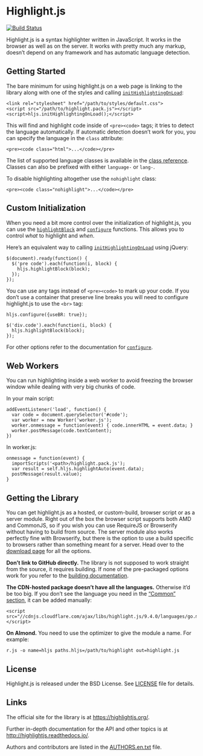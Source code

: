 Highlight.js
============

[![Build Status](https://travis-ci.org/isagalaev/highlight.js.svg?branch=master)](https://travis-ci.org/isagalaev/highlight.js)

Highlight.js is a syntax highlighter written in JavaScript. It works in the browser as well as on the server. It works with pretty much any markup, doesn’t depend on any framework and has automatic language detection.

Getting Started
---------------

The bare minimum for using highlight.js on a web page is linking to the library along with one of the styles and calling [`initHighlightingOnLoad`](http://highlightjs.readthedocs.io/en/latest/api.html#inithighlightingonload):

    <link rel="stylesheet" href="/path/to/styles/default.css">
    <script src="/path/to/highlight.pack.js"></script>
    <script>hljs.initHighlightingOnLoad();</script>

This will find and highlight code inside of `<pre><code>` tags; it tries to detect the language automatically. If automatic detection doesn’t work for you, you can specify the language in the `class` attribute:

    <pre><code class="html">...</code></pre>

The list of supported language classes is available in the [class reference](http://highlightjs.readthedocs.io/en/latest/css-classes-reference.html). Classes can also be prefixed with either `language-` or `lang-`.

To disable highlighting altogether use the `nohighlight` class:

    <pre><code class="nohighlight">...</code></pre>

Custom Initialization
---------------------

When you need a bit more control over the initialization of highlight.js, you can use the [`highlightBlock`](http://highlightjs.readthedocs.io/en/latest/api.html#highlightblock-block) and [`configure`](http://highlightjs.readthedocs.io/en/latest/api.html#configure-options) functions. This allows you to control *what* to highlight and *when*.

Here’s an equivalent way to calling [`initHighlightingOnLoad`](http://highlightjs.readthedocs.io/en/latest/api.html#inithighlightingonload) using jQuery:

    $(document).ready(function() {
      $('pre code').each(function(i, block) {
        hljs.highlightBlock(block);
      });
    });

You can use any tags instead of `<pre><code>` to mark up your code. If you don’t use a container that preserve line breaks you will need to configure highlight.js to use the `<br>` tag:

    hljs.configure({useBR: true});

    $('div.code').each(function(i, block) {
      hljs.highlightBlock(block);
    });

For other options refer to the documentation for [`configure`](http://highlightjs.readthedocs.io/en/latest/api.html#configure-options).

Web Workers
-----------

You can run highlighting inside a web worker to avoid freezing the browser window while dealing with very big chunks of code.

In your main script:

    addEventListener('load', function() {
      var code = document.querySelector('#code');
      var worker = new Worker('worker.js');
      worker.onmessage = function(event) { code.innerHTML = event.data; }
      worker.postMessage(code.textContent);
    })

In worker.js:

    onmessage = function(event) {
      importScripts('<path>/highlight.pack.js');
      var result = self.hljs.highlightAuto(event.data);
      postMessage(result.value);
    }

Getting the Library
-------------------

You can get highlight.js as a hosted, or custom-build, browser script or as a server module. Right out of the box the browser script supports both AMD and CommonJS, so if you wish you can use RequireJS or Browserify without having to build from source. The server module also works perfectly fine with Browserify, but there is the option to use a build specific to browsers rather than something meant for a server. Head over to the [download page](https://highlightjs.org/download/) for all the options.

**Don’t link to GitHub directly.** The library is not supposed to work straight from the source, it requires building. If none of the pre-packaged options work for you refer to the [building documentation](http://highlightjs.readthedocs.io/en/latest/building-testing.html).

**The CDN-hosted package doesn’t have all the languages.** Otherwise it’d be too big. If you don’t see the language you need in the [“Common” section](https://highlightjs.org/download/), it can be added manually:

    <script src="//cdnjs.cloudflare.com/ajax/libs/highlight.js/9.4.0/languages/go.min.js"></script>

**On Almond.** You need to use the optimizer to give the module a name. For example:

    r.js -o name=hljs paths.hljs=/path/to/highlight out=highlight.js

License
-------

Highlight.js is released under the BSD License. See [LICENSE](https://github.com/isagalaev/highlight.js/blob/master/LICENSE) file for details.

Links
-----

The official site for the library is at <a href="https://highlightjs.org/" class="uri">https://highlightjs.org/</a>.

Further in-depth documentation for the API and other topics is at <a href="http://highlightjs.readthedocs.io/" class="uri">http://highlightjs.readthedocs.io/</a>.

Authors and contributors are listed in the [AUTHORS.en.txt](https://github.com/isagalaev/highlight.js/blob/master/AUTHORS.en.txt) file.
